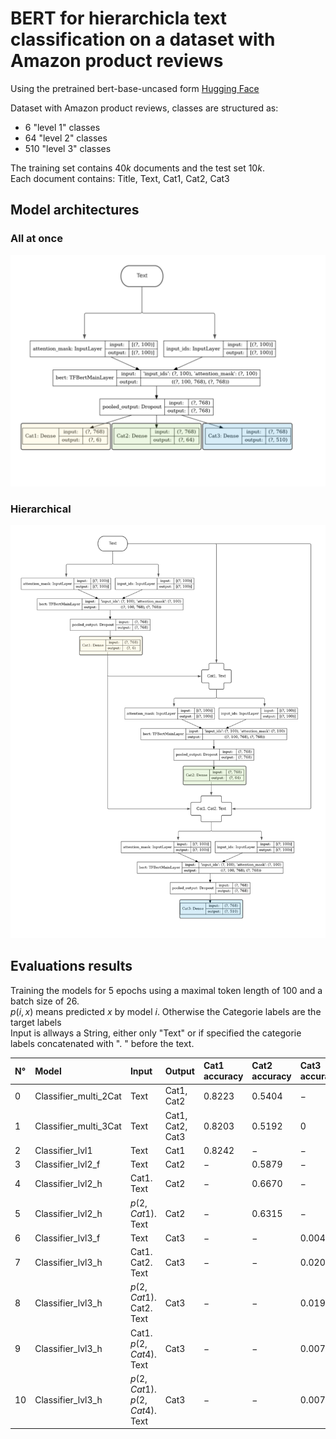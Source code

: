 # BERT for hierarchicla text classification on a dataset with Amazon product reviews
Using the pretrained bert-base-uncased form [Hugging Face](https://huggingface.co/bert-base-uncased)   

Dataset with Amazon product reviews, classes are structured as: 
* 6 "level 1" classes 
* 64 "level 2" classes 
* 510 "level 3" classes

The training set contains $40k$ documents and the test set $10k$.  
Each document contains: Title, Text, Cat1, Cat2, Cat3  
## Model architectures
### All at once
![all_classses](./visualizations/3clases.svg)
### Hierarchical
![all_classses](./visualizations/hierarchical.svg)

## Evaluations results
Training the models for $5$ epochs using a maximal token length of $100$ and a batch size of $26$.   
$p(i,x)$ means predicted $x$ by model $i$. Otherwise the Categorie labels are the target labels    
Input is allways a String, either only "Text" or if specified the categorie labels concatenated with ". " before the text.

|N°  | Model                 | Input                           |Output            |Cat1 accuracy| Cat2 accuracy| Cat3 accuracy
|:---|:----------------------|:--------------------------------|:-----------------|:------------|:-------------|:------------
|$0$ | Classifier_multi_2Cat | Text                            | Cat1, Cat2       |$0.8223$     | $0.5404$     | $-$
|$1$ | Classifier_multi_3Cat | Text                            | Cat1, Cat2, Cat3 |$0.8203$     | $0.5192$     | $0$
|$2$ | Classifier_lvl1       | Text                            | Cat1             |$0.8242$     | $-$          | $-$
|$3$ | Classifier_lvl2_f     | Text                            | Cat2             |$-$          | $0.5879$     | $-$
|$4$ | Classifier_lvl2_h     | Cat1. Text                      | Cat2             |$-$          | $0.6670$     | $-$
|$5$ | Classifier_lvl2_h     | $p(2, Cat1)$. Text              | Cat2             |$-$          | $0.6315$     | $-$
|$6$ | Classifier_lvl3_f     | Text                            | Cat3             |$-$          | $-$          | $0.0041$
|$7$ | Classifier_lvl3_h     | Cat1. Cat2. Text                | Cat3             |$-$          | $-$          | $0.0204$
|$8$ | Classifier_lvl3_h     | $p(2, Cat1)$. Cat2. Text        | Cat3             |$-$          | $-$          | $0.0196$
|$9$ | Classifier_lvl3_h     | Cat1. $p(2, Cat4)$. Text        | Cat3             |$-$          | $-$          | $0.0076$
|$10$| Classifier_lvl3_h     | $p(2, Cat1)$. $p(2, Cat4)$. Text| Cat3             |$-$          | $-$          | $0.0076$
